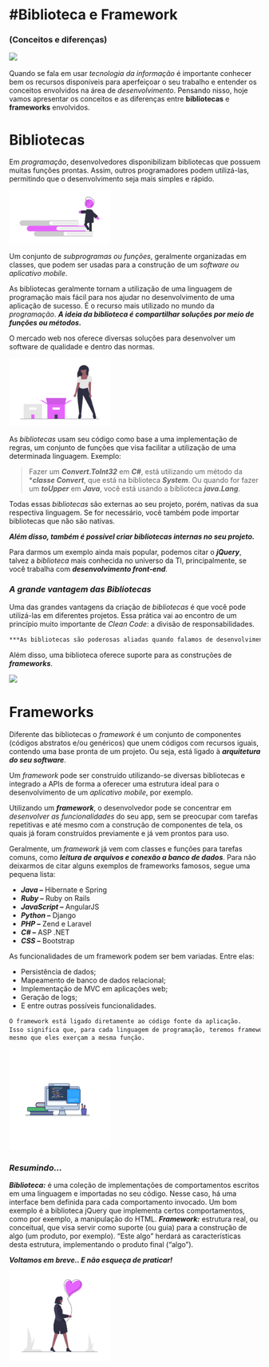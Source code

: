 
# #Biblioteca e Framework 
### (Conceitos e diferenças)
<p align="left">
<img src= "https://media.giphy.com/media/26n7b7PjSOZJwVCmY/giphy.gif" width="20%">
</p>

Quando se fala em usar *tecnologia da informação* é importante conhecer bem  os recursos disponíveis para aperfeiçoar o seu trabalho e entender os conceitos envolvidos na área de *desenvolvimento*. Pensando nisso, hoje vamos apresentar os conceitos e as diferenças entre **bibliotecas** e **frameworks** envolvidos.

# **Bibliotecas**

Em *programação*, desenvolvedores disponibilizam bibliotecas que possuem muitas funções prontas. Assim, outros programadores podem utilizá-las, permitindo que o desenvolvimento seja mais simples e rápido.
<p align="left">
<img src= "img/book.png" width="40%">
</p>

Um conjunto de *subprogramas ou funções*, geralmente organizadas em classes, que podem ser usadas para a construção de um *software ou aplicativo mobile*. 

As bibliotecas geralmente tornam a utilização de uma linguagem de programação mais fácil para nos ajudar no  desenvolvimento de uma aplicação de sucesso. É o recurso mais utilizado no mundo da *programação*.
***A ideia da biblioteca é compartilhar soluções por meio de funções ou métodos.***

O mercado web nos oferece diversas soluções para desenvolver um software de qualidade e dentro das normas. 
<p align="left">
<img src= "img/caixa.png" width="40%">
</p>


As *bibliotecas* usam seu código como base a uma implementação de regras, um conjunto de funções que visa facilitar a utilização de uma determinada linguagem.
Exemplo:
>Fazer um ***Convert.ToInt32*** em ***C#***, está utilizando um método da ****classe Convert***, que está na biblioteca ***System***. 
Ou quando for fazer um ***toUpper*** em ***Java***, você está usando a biblioteca ***java.Lang***. 

Todas essas *bibliotecas* são externas ao seu projeto, porém, nativas da sua respectiva linguagem. Se for necessário, você também pode importar bibliotecas que não são nativas.

***Além disso, também é possível criar bibliotecas internas no seu projeto.***

Para darmos um exemplo ainda mais popular, podemos citar o ***jQuery***, talvez a *biblioteca* mais conhecida no universo da TI, principalmente, se você trabalha com ***desenvolvimento front-end***.

### ***A grande vantagem das Bibliotecas***
Uma das grandes vantagens da criação de *bibliotecas* é que você pode utilizá-las em diferentes projetos. Essa prática vai ao encontro de um princípio muito importante de *Clean Code*: a divisão de responsabilidades. 
```sh
***As bibliotecas são poderosas aliadas quando falamos de desenvolvimento rápido de softwares complexos.***
```
Além disso, uma biblioteca oferece suporte para as construções de ***frameworks***.
<p align="left">
<img src= "https://media.giphy.com/media/fAnzw6YK33jMwzp5wp/giphy.gif" width="60%">
</p>

# **Frameworks**

Diferente das bibliotecas o *framework* é um conjunto de componentes (códigos abstratos e/ou genéricos) que unem códigos com recursos iguais, contendo uma base pronta de um projeto. Ou seja, está ligado à ***arquitetura do seu software***.

Um *framework* pode ser construído utilizando-se diversas bibliotecas e integrado a APIs de forma a oferecer uma estrutura ideal para o desenvolvimento de um *aplicativo mobile*, por exemplo.

Utilizando um ***framework***, o desenvolvedor pode se concentrar em *desenvolver as funcionalidades* do seu app, sem se preocupar com tarefas repetitivas e até mesmo com a construção de componentes de tela, os quais já foram construídos previamente e já vem prontos para uso.

Geralmente, um *framework* já vem com classes e funções para tarefas comuns, como ***leitura de arquivos e conexão a banco de dados***.
Para não deixarmos de citar alguns exemplos de frameworks famosos, segue uma pequena lista:
* ***Java –*** Hibernate e Spring
* ***Ruby –*** Ruby on Rails
* ***JavaScript –*** AngularJS
* ***Python –*** Django
* ***PHP –*** Zend e Laravel
* ***C# –*** ASP .NET
* ***CSS –*** Bootstrap


As funcionalidades de um framework podem ser bem variadas. Entre elas:
* Persistência de dados;
* Mapeamento de banco de dados relacional;
* Implementação de MVC em aplicações web;
* Geração de logs;
* E entre outras possíveis funcionalidades.
```sh
O framework está ligado diretamente ao código fonte da aplicação.
Isso significa que, para cada linguagem de programação, teremos frameworks diferentes,
mesmo que eles exerçam a mesma função. 
```
<p align="left">
<img src= "img/note.png" width="40%">
</p>

### ***Resumindo…***
***Biblioteca:*** é uma coleção de implementações de comportamentos escritos em uma linguagem e importadas no seu código. Nesse caso, há uma interface bem definida para cada comportamento invocado. Um bom exemplo é a biblioteca jQuery que implementa certos comportamentos, como por exemplo, a manipulação do HTML.
***Framework:*** estrutura real, ou conceitual, que visa servir como suporte (ou guia) para a construção de algo (um produto, por exemplo). “Este algo” herdará as características desta estrutura, implementando o produto final (“algo”).
 
***Voltamos em breve.. E não esqueça de praticar!***
<p align="left">
<img src= "img/love.png" width="40%">
</p>